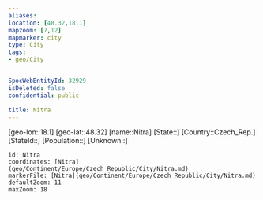 ```yaml
---
aliases: 
location: [48.32,18.1]
mapzoom: [7,12] 
mapmarker: city 
type: City
tags:
- geo/City


SpocWebEntityId: 32929
isDeleted: false
confidential: public

title: Nitra
---
```

[geo-lon::18.1]
[geo-lat::48.32]
[name::Nitra]
[State::]
[Country::Czech_Rep.]
[StateId::]
[Population::]
[Unknown::]


```leaflet
id: Nitra
coordinates: [Nitra](geo/Continent/Europe/Czech_Republic/City/Nitra.md)
markerFile: [Nitra](geo/Continent/Europe/Czech_Republic/City/Nitra.md)
defaultZoom: 11 
maxZoom: 18
```


